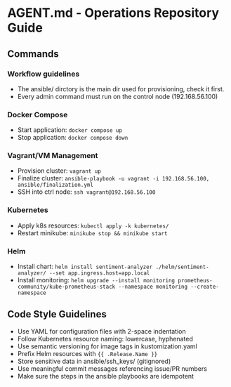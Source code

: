 # AGENT.md - Operations Repository Guide

## Commands

### Workflow guidelines

-   The ansible/ dirctory is the main dir used for provisioning, check it first.
-   Every admin command must run on the control node (192.168.56.100)

### Docker Compose

-   Start application: `docker compose up`
-   Stop application: `docker compose down`

### Vagrant/VM Management

-   Provision cluster: `vagrant up`
-   Finalize cluster: `ansible-playbook -u vagrant -i 192.168.56.100, ansible/finalization.yml`
-   SSH into ctrl node: `ssh vagrant@192.168.56.100`

### Kubernetes

-   Apply k8s resources: `kubectl apply -k kubernetes/`
-   Restart minikube: `minikube stop && minikube start`

### Helm

-   Install chart: `helm install sentiment-analyzer ./helm/sentiment-analyzer/ --set app.ingress.host=app.local`
-   Install monitoring: `helm upgrade --install monitoring prometheus-community/kube-prometheus-stack --namespace monitoring --create-namespace`

## Code Style Guidelines

-   Use YAML for configuration files with 2-space indentation
-   Follow Kubernetes resource naming: lowercase, hyphenated
-   Use semantic versioning for image tags in kustomization.yaml
-   Prefix Helm resources with `{{ .Release.Name }}`
-   Store sensitive data in ansible/ssh_keys/ (gitignored)
-   Use meaningful commit messages referencing issue/PR numbers
-   Make sure the steps in the ansible playbooks are idempotent
